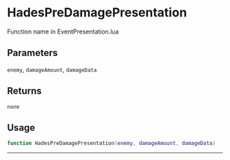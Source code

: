 # HadesPreDamagePresentation
Function name in EventPresentation.lua
## Parameters
`enemy`, `damageAmount`, `damageData`
## Returns
`none`
## Usage
```lua
function HadesPreDamagePresentation(enemy, damageAmount, damageData)
```
---
